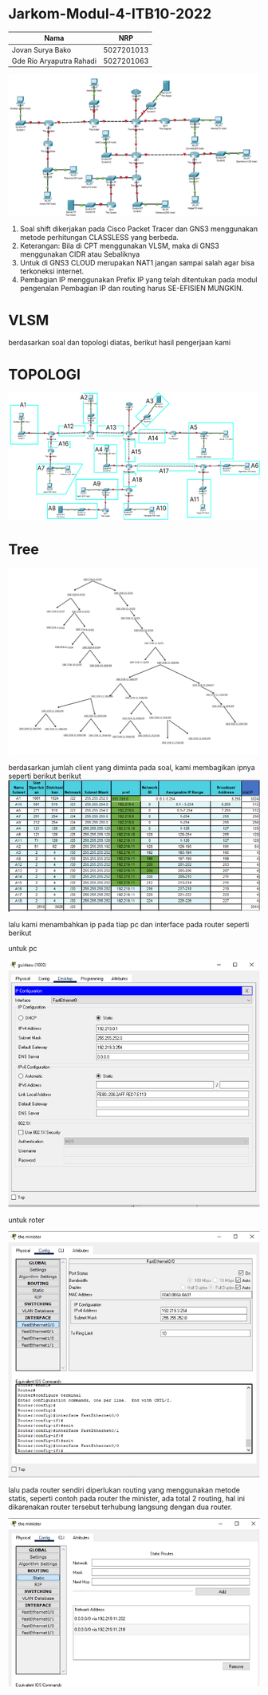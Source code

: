 # Jarkom-Modul-4-ITB10-2022
| Nama | NRP |
| --- | --- |
| Jovan Surya Bako | 5027201013 |
| Gde Rio Aryaputra Rahadi | 5027201063 |

![Output result](img/s.png)  

1. Soal shift dikerjakan pada Cisco Packet Tracer dan GNS3 menggunakan metode perhitungan CLASSLESS yang berbeda.
2. Keterangan: Bila di CPT menggunakan VLSM, maka di GNS3 menggunakan CIDR atau Sebaliknya
3. Untuk di GNS3 CLOUD merupakan NAT1 jangan sampai salah agar bisa terkoneksi internet.
4. Pembagian IP menggunakan Prefix IP yang telah ditentukan pada modul pengenalan
Pembagian IP dan routing harus SE-EFISIEN MUNGKIN.


# VLSM
berdasarkan soal dan topologi diatas, berikut hasil pengerjaan kami

# TOPOLOGI
![Output result](img/1.png) 

# Tree
![Output result](img/A1(3).png)


berdasarkan jumlah client yang diminta pada soal, kami membagikan ipnya seperti berikut berikut
![Output result](img/T.png)

lalu kami menambahkan ip pada tiap pc dan interface pada router seperti berikut

untuk pc

![Output result](img/ip2.png)

untuk roter 

![Output result](img/ip1.png)

lalu pada router sendiri diperlukan routing yang menggunakan metode statis, seperti contoh pada router the minister, ada total 2 routing, hal ini dikarenakan router tersebut terhubung langsung dengan dua router.

![Output result](img/r.png)
